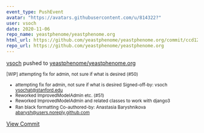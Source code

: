 ```yaml
---
event_type: PushEvent
avatar: "https://avatars.githubusercontent.com/u/814322?"
user: vsoch
date: 2020-11-06
repo_name: yeastphenome/yeastphenome.org
html_url: https://github.com/yeastphenome/yeastphenome.org/commit/ccd1280642bbb500892d423803b27583683026f5
repo_url: https://github.com/yeastphenome/yeastphenome.org
---
```


<a href='https://github.com/vsoch' target='_blank'>vsoch</a> pushed to <a href='https://github.com/yeastphenome/yeastphenome.org' target='_blank'>yeastphenome/yeastphenome.org</a>

<small>[WIP] attempting fix for admin, not sure if what is desired (#50)

* attempting fix for admin, not sure if what is desired
Signed-off-by: vsoch <vsochat@stanford.edu>
* Reworked ImprovedModelAdmin etc. (#51)
* Reworked ImprovedModelAdmin and related classes to work with django3
* Ran black formatting
Co-authored-by: Anastasia Baryshnikova <abarysh@users.noreply.github.com></small>

<a href='https://github.com/yeastphenome/yeastphenome.org/commit/ccd1280642bbb500892d423803b27583683026f5' target='_blank'>View Commit</a>